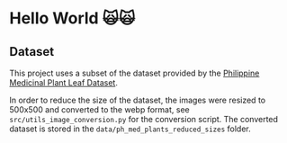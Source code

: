 # Hello World 🙀🙀

## Dataset

This project uses a subset of the dataset provided by the [Philippine Medicinal Plant Leaf Dataset](https://data.mendeley.com/datasets/tsvdyhbphs/1).

In order to reduce the size of the dataset, the images were resized to 500x500 and converted to the webp format, see `src/utils_image_conversion.py` for the conversion script. The converted dataset is stored in the `data/ph_med_plants_reduced_sizes` folder.
